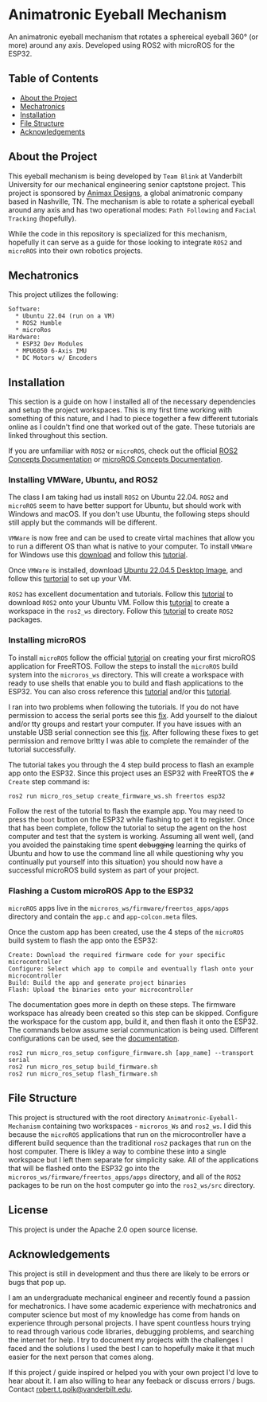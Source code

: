 # Animatronic Eyeball Mechanism
An animatronic eyeball mechanism that rotates a sphereical eyeball 360° (or more) around any axis. Developed using ROS2 with microROS for the ESP32.

## Table of Contents

<!--ts-->
   * [About the Project](https://github.com/rtcpolk/Animatronic-Eyeball-Mechanism/blob/main/README.md#about-the-project)
   * [Mechatronics](##Mechatronics)
   * [Installation](##Installation)
   * [File Structure](##File)
   * [Acknowledgements](https://github.com/rtcpolk/Animatronic-Eyeball-Mechanism/blob/main/README.md#acknowledgements)
<!--te-->

## About the Project
This eyeball mechanism is being developed by `Team Blink` at Vanderbilt University for our mechanical engineering senior captstone project. This project is sponsored by [Animax Designs](https://www.animaxdesigns.com/), a global animatronic company based in Nashville, TN. The mechanism is able to rotate a spherical eyeball around any axis and has two operational modes: `Path Following` and `Facial Tracking` (hopefully).

While the code in this repository is specialized for this mechanism, hopefully it can serve as a guide for those looking to integrate `ROS2` and `microROS` into their own robotics projects.

## Mechatronics
This project utilizes the following:
```
Software:
  * Ubuntu 22.04 (run on a VM)
  * ROS2 Humble
  * microRos
Hardware:
  * ESP32 Dev Modules
  * MPU6050 6-Axis IMU
  * DC Motors w/ Encoders
```

## Installation
This section is a guide on how I installed all of the necessary dependencies and setup the project workspaces. This is my first time working with something of this nature, and I had to piece together a few different tutorials online as I couldn't find one that worked out of the gate. These tutorials are linked throughout this section. 

If you are unfamiliar with `ROS2` or `microROS`, check out the official [ROS2 Concepts Documentation](https://docs.ros.org/en/humble/Concepts.html) or [microROS Concepts Documentation](https://micro.ros.org/docs/concepts/client_library/introduction/).

### Installing VMWare, Ubuntu, and ROS2
The class I am taking had us install `ROS2` on Ubuntu 22.04. `ROS2` and `microROS` seem to have better support for Ubuntu, but should work with Windows and macOS. If you don't use Ubuntu, the following steps should still apply but the commands will be different.

`VMWare` is now free and can be used to create virtal machines that allow you to run a different OS than what is native to your computer. To install `VMWare` for Windows use this [download](https://vanderbilt365-my.sharepoint.com/:u:/g/personal/hao_yang_vanderbilt_edu/EV_91KZyB4xBiFNZSW5ffjQBcetFDbwrvGudhkRSaf6fvw?e=VUdvoN) and follow this [tutorial](https://shaileshjha.com/how-to-install-vmware-workstation-12-pro-on-windows-10/).

Once `VMWare` is installed, download [Ubuntu 22.04.5 Desktop Image](https://vanderbilt365-my.sharepoint.com/:u:/g/personal/hao_yang_vanderbilt_edu/ESSq4SrNMhBLvuMlTSyhBNoBTE-sshxs2tIUgoP59lGs3Q?e=NeBvae), and follow this [turtorial](https://medium.com/@florenceify74/how-to-download-install-and-run-ubuntu-in-vmware-workstation-ce5f2d4d0438) to set up your VM.

`ROS2` has excellent documentation and tutorials. Follow this [tutorial](https://docs.ros.org/en/humble/Installation/Ubuntu-Install-Debs.html) to download `ROS2` onto your Ubuntu VM. Follow this [tutorial](https://docs.ros.org/en/humble/Tutorials/Beginner-Client-Libraries/Creating-A-Workspace/Creating-A-Workspace.html) to create a workspace in the `ros2_ws` directory. Follow this [tutorial](https://docs.ros.org/en/humble/Tutorials/Beginner-Client-Libraries/Creating-Your-First-ROS2-Package.html) to create `ROS2` packages.

### Installing microROS
To install `microROS` follow the official [tutorial](https://micro.ros.org/docs/tutorials/core/first_application_rtos/freertos/) on creating your first microROS application for FreeRTOS. Follow the steps to install the `microROS` build system into the `microros_ws` directory. This will create a workspace with ready to use shells that enable you to build and flash applications to the ESP32. You can also cross reference this [tutorial](https://medium.com/@markjdsmith/getting-oriented-to-ros2-uros-and-controlling-servos-with-esp32-3b99533ac986) and/or this [tutorial](https://technologiehub.at/project-posts/micro-ros-on-esp32-tutorial/). 

I ran into two problems when following the tutorials. If you do not have permission to access the serial ports see this [fix](https://askubuntu.com/questions/58119/changing-permissions-on-serial-port). Add yourself to the dialout and/or tty groups and restart your computer. If you have issues with an unstable USB serial connection see this [fix](https://askubuntu.com/questions/1403705/dev-ttyusb0-not-present-in-ubuntu-22-04). After following these fixes to get permission and remove brltty I was able to complete the remainder of the tutorial successfully.

The tutorial takes you through the 4 step build process to flash an example app onto the ESP32. Since this project uses an ESP32 with FreeRTOS the `# Create` step command is:
```
ros2 run micro_ros_setup create_firmware_ws.sh freertos esp32
```
Follow the rest of the tutorial to flash the example app. You may need to press the `boot` button on the ESP32 while flashing to get it to register. Once that has been complete, follow the tutorial to setup the agent on the host computer and test that the system is working. Assuming all went well, (and you avoided the painstaking time spent ~~debugging~~ learning the quirks of Ubuntu and how to use the command line all while questioning why you continually put yourself into this situation) you should now have a successful microROS build system as part of your project.

### Flashing a Custom microROS App to the ESP32
`microROS` apps live in the `microros_ws/firmware/freertos_apps/apps` directory and contain the `app.c` and `app-colcon.meta` files. 

Once the custom app has been created, use the 4 steps of the `microROS` build system to flash the app onto the ESP32:
```
Create: Download the required firmware code for your specific microcontroller
Configure: Select which app to compile and eventually flash onto your microcontroller
Build: Build the app and generate project binaries
Flash: Upload the binaries onto your microcontroller
```
The documentation goes more in depth on these steps. The firmware workspace has already been created so this step can be skipped. Configure the workspace for the custom app, build it, and then flash it onto the ESP32. The commands below assume serial communication is being used. Different configurations can be used, see the [documentation](https://micro.ros.org/docs/tutorials/core/first_application_rtos/freertos/).
```
ros2 run micro_ros_setup configure_firmware.sh [app_name] --transport serial
ros2 run micro_ros_setup build_firmware.sh
ros2 run micro_ros_setup flash_firmware.sh
```

## File Structure
This project is structured with the root directory `Animatronic-Eyeball-Mechanism` containing two workspaces - `microros_Ws` and `ros2_ws`. I did this because the `microROS` applications that run on the microcontroller have a different build sequence than the traditional `ros2` packages that run on the host computer. There is likley a way to combine these into a single workspace but I left them separate for simplicity sake. All of the applications that will be flashed onto the ESP32 go into the `microros_ws/firmware/freertos_apps/apps` directory, and all of the `ROS2` packages to be run on the host computer go into the `ros2_ws/src` directory.

## License
This project is under the Apache 2.0 open source license.

## Acknowledgements
This project is still in development and thus there are likely to be errors or bugs that pop up. 

I am an undergraduate mechanical engineer and recently found a passion for mechatronics. I have some academic experience with mechatronics and computer science but most of my knowledge has come from hands on experience through personal projects. I have spent countless hours trying to read through various code libraries, debugging problems, and searching the internet for help. I try to document my projects with the challenges I faced and the solutions I used the best I can to hopefully make it that much easier for the next person that comes along.

If this project / guide inspired or helped you with your own project I'd love to hear about it. I am also willing to hear any feeback or discuss errors / bugs. Contact robert.t.polk@vanderbilt.edu.
